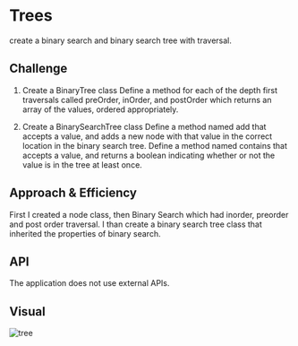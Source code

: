 # Trees
create a binary search and binary search tree with traversal. 

## Challenge

1. Create a BinaryTree class
Define a method for each of the depth first traversals called preOrder, inOrder, and postOrder which returns an array of the values, ordered appropriately.

2. Create a BinarySearchTree class
Define a method named add that accepts a value, and adds a new node with that value in the correct location in the binary search tree.
Define a method named contains that accepts a value, and returns a boolean indicating whether or not the value is in the tree at least once.



## Approach & Efficiency
First I created a node class, then Binary Search which had inorder, preorder and post order traversal. 
I than create a binary search tree class that inherited the properties of binary search. 

## API
The application does not use external APIs.

## Visual
![tree](/program.jpg)
